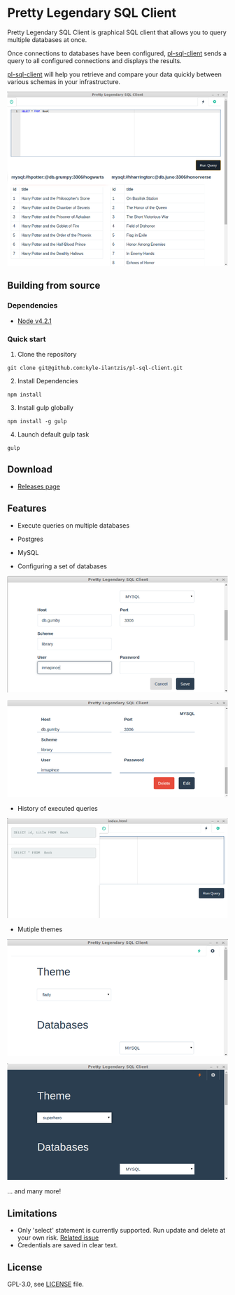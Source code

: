 # Pretty Legendary SQL Client

Pretty Legendary SQL Client is graphical SQL client that allows you to query multiple databases at once.

Once connections to databases have been configured, [pl-sql-client](https://github.com/kyle-ilantzis/pl-sql-client) sends a query to all configured connections and displays the results.

[pl-sql-client](https://github.com/kyle-ilantzis/pl-sql-client) will help you retrieve and compare your data quickly between various schemas in your infrastructure.

![Executing query](doc/pictures/query.png)

## Building from source

### Dependencies
 * [Node v4.2.1](https://nodejs.org/en/)

### Quick start
1. Clone the repository
```
git clone git@github.com:kyle-ilantzis/pl-sql-client.git
 ```
2. Install Dependencies
```
npm install
 ```
3. Install gulp globally
```
npm install -g gulp
 ```
4. Launch default gulp task
```
gulp
```

## Download

* [Releases page](https://github.com/kyle-ilantzis/pl-sql-client/releases)

## Features

 * Execute queries on multiple databases
  * Postgres
  * MySQL

 * Configuring a set of databases

 ![Configuring database](doc/pictures/database1.png)

![Viewing database configuration](doc/pictures/database2.png)

 * History of executed queries

![Consulting history of queries](doc/pictures/history.png)

 * Mutiple themes

 ![flatly themne](doc/pictures/theme-1.png)

![superhero themne](doc/pictures/theme-2.png)

... and many more!

## Limitations

 * Only 'select' statement is currently supported. Run update and delete at your own risk. [Related issue](https://github.com/kyle-ilantzis/pl-sql-client/issues/9)
 * Credentials are saved in clear text.

## License

GPL-3.0, see [LICENSE](LICENSE) file.
